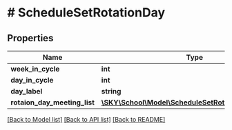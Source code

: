 # # ScheduleSetRotationDay

## Properties

Name | Type | Description | Notes
------------ | ------------- | ------------- | -------------
**week_in_cycle** | **int** |  | [optional]
**day_in_cycle** | **int** |  | [optional]
**day_label** | **string** |  | [optional]
**rotaion_day_meeting_list** | [**\SKY\School\Model\ScheduleSetRotationDayMeeting[]**](ScheduleSetRotationDayMeeting.md) |  | [optional]

[[Back to Model list]](../../README.md#models) [[Back to API list]](../../README.md#endpoints) [[Back to README]](../../README.md)
